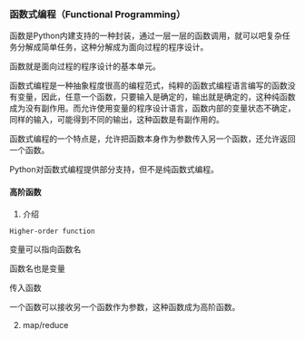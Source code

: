 ### 函数式编程（Functional Programming）

函数是Python内建支持的一种封装，通过一层一层的函数调用，就可以吧复杂任务分解成简单任务，这种分解成为面向过程的程序设计。

函数就是面向过程的程序设计的基本单元。

函数式编程是一种抽象程度很高的编程范式，纯粹的函数式编程语言编写的函数没有变量，因此，任意一个函数，只要输入是确定的，输出就是确定的，这种纯函数成为没有副作用。而允许使用变量的程序设计语言，函数内部的变量状态不确定，同样的输入，可能得到不同的输出，这种函数是有副作用的。

函数式编程的一个特点是，允许把函数本身作为参数传入另一个函数，还允许返回一个函数。

Python对函数式编程提供部分支持，但不是纯函数式编程。

#### 高阶函数

1. 介绍

`Higher-order function`

变量可以指向函数名

函数名也是变量

传入函数

一个函数可以接收另一个函数作为参数，这种函数成为高阶函数。

2. map/reduce

